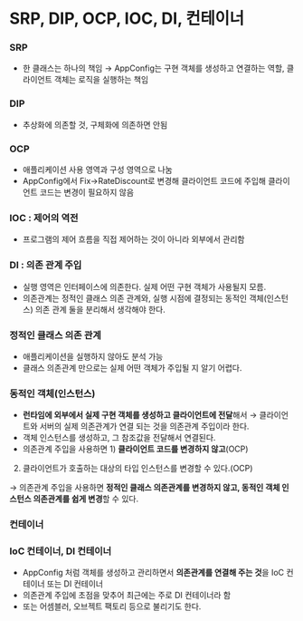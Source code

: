# SRP, DIP, OCP, IOC, DI, 컨테이너

### SRP

- 한 클래스는 하나의 책임 
→ AppConfig는 구현 객체를 생성하고 연결하는 역할, 클라이언트 객체는 로직을 실행하는 책임

### DIP

- 추상화에 의존할 것, 구체화에 의존하면 안됨

### OCP

- 애플리케이션 사용 영역과 구성 영역으로 나눔
- AppConfig에서 Fix→RateDiscount로 변경해 클라이언트 코드에 주입해 클라이언트 코드는 변경이 필요하지 않음

### IOC : 제어의 역전

- 프로그램의 제어 흐름을 직접 제어하는 것이 아니라 외부에서 관리함

### DI : 의존 관계 주입

- 실행 영역은 인터페이스에 의존한다. 실제 어떤 구현 객체가 사용될지 모름.
- 의존관계는 정적인 클래스 의존 관계와, 실행 시점에 결정되는 동적인 객체(인스턴스) 의존 관계 둘을 분리해서 생각해야 한다.

### 정적인 클래스 의존 관계

- 애플리케이션을 실행하지 않아도 분석 가능
- 클래스 의존관계 만으로는 실제 어떤 객체가 주입될 지 알기 어렵다.

### 동적인 객체(인스턴스)

- **런타임에 외부에서 실제 구현 객체를 생성하고 클라이언트에 전달**해서 → 클라이언트와 서버의 실제 의존관계가 연결 되는 것을 의존관계 주입이라 한다.
- 객체 인스턴스를 생성하고, 그 참조값을 전달해서 연결된다.
- 의존관계 주입을 사용하면 1) **클라이언트 코드를 변경하지 않고**(OCP)
2) 클라이언트가 호출하는 대상의 타입 인스턴스를 변경할 수 있다.(OCP)

→ 의존관계 주입을 사용하면 **정적인 클래스 의존관계를 변경하지 않고, 동적인 객체 인스턴스 의존관계를 쉽게 변경**할 수 있다.

### 컨테이너

### IoC 컨테이너, DI 컨테이너

- AppConfig 처럼 객체를 생성하고 관리하면서 **의존관계를 연결해 주는 것**을 IoC 컨테이너 또는 DI 컨테이너
- 의존관계 주입에 초점을 맞추어 최근에는 주로 DI 컨테이너라 함
- 또는 어셈블러, 오브젝트 팩토리 등으로 불리기도 한다.